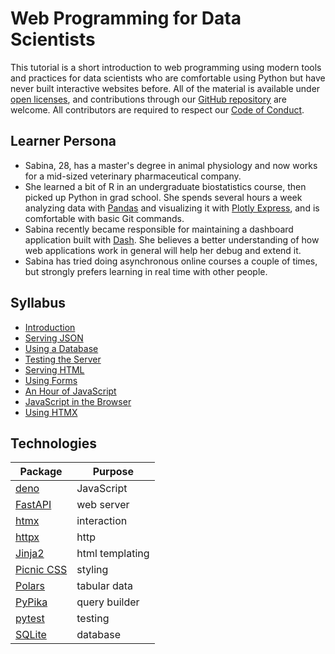 # Web Programming for Data Scientists

This tutorial is a short introduction to web programming using modern tools and practices
for data scientists who are comfortable using Python
but have never built interactive websites before.
All of the material is available under [open licenses](./LICENSE.md),
and contributions through our [GitHub repository][repo] are welcome.
All contributors are required to respect our [Code of Conduct](./CODE_OF_CONDUCT.md).

## Learner Persona

-   Sabina, 28, has a master's degree in animal physiology
    and now works for a mid-sized veterinary pharmaceutical company.
-   She learned a bit of R in an undergraduate biostatistics course,
    then picked up Python in grad school.
    She spends several hours a week analyzing data with [Pandas][pandas]
    and visualizing it with [Plotly Express][plotly-express],
    and is comfortable with basic Git commands.
-   Sabina recently became responsible for maintaining a dashboard application built with [Dash][dash].
    She believes a better understanding of how web applications work in general
    will help her debug and extend it.
-   Sabina has tried doing asynchronous online courses a couple of times,
    but strongly prefers learning in real time with other people.

## Syllabus

-   [Introduction](./00_intro/index.md)
-   [Serving JSON](./01_json/index.md)
-   [Using a Database](./02_db/index.md)
-   [Testing the Server](./03_test/index.md)
-   [Serving HTML](./04_html/index.md)
-   [Using Forms](./05_forms/index.md)
-   [An Hour of JavaScript](./06_js/index.md)
-   [JavaScript in the Browser](./07_browser/index.md)
-   [Using HTMX](./08_htmx/index.md)

## Technologies

| Package              | Purpose         |
| -------------------- | --------------- |
| [deno][deno]         | JavaScript      |
| [FastAPI][fastapi]   | web server      |
| [htmx][htmx]         | interaction     |
| [httpx][httpx]       | http            |
| [Jinja2][jinja]      | html templating |
| [Picnic CSS][picnic] | styling         |
| [Polars][polars]     | tabular data    |
| [PyPika][pypika]     | query builder   |
| [pytest][pytest]     | testing         |
| [SQLite][sqlite]     | database        |

[dash]: https://dash.plotly.com/
[deno]: https://deno.com/
[fastapi]: https://fastapi.tiangolo.com/
[htmx]: https://htmx.org/
[httpx]: https://www.python-httpx.org/
[jinja]: https://jinja.palletsprojects.com/
[pandas]: https://pandas.pydata.org/
[picnic]: https://picnicss.com/
[plotly-express]: https://plotly.com/python/plotly-express/
[polars]: https://pola.rs/
[pypika]: https://pypika.readthedocs.io/
[pytest]: https://docs.pytest.org/
[repo]: https://github.com/gvwilson/wp4ds
[sqlite]: https://www.sqlite.org/
